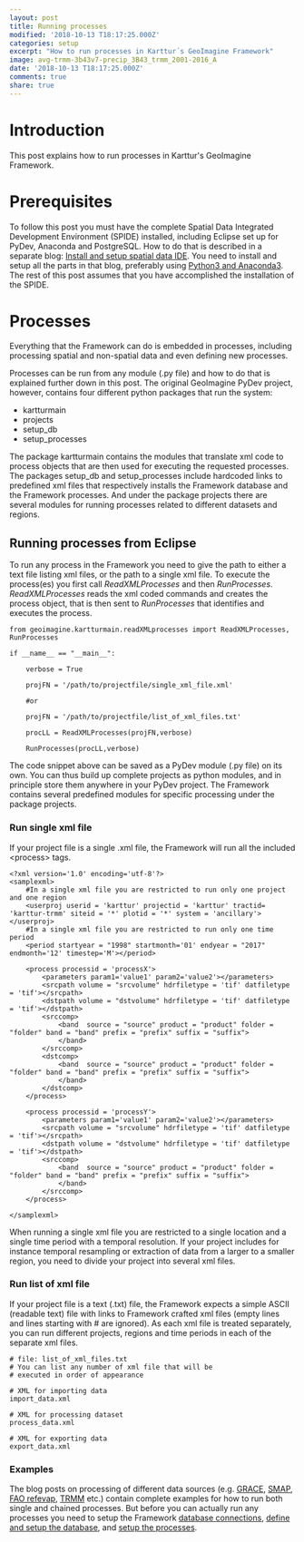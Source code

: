 ```yaml
---
layout: post
title: Running processes
modified: '2018-10-13 T18:17:25.000Z'
categories: setup
excerpt: "How to run processes in Karttur´s GeoImagine Framework"
image: avg-trmm-3b43v7-precip_3B43_trmm_2001-2016_A
date: '2018-10-13 T18:17:25.000Z'
comments: true
share: true
---
```


# Introduction

This post explains how to run processes in Karttur's GeoImagine Framework.

# Prerequisites

To follow this post you must have the complete Spatial Data Integrated Development Environment (SPIDE) installed, including <span class='app'>Eclipse</span> set up for PyDev, <span class='app'>Anaconda</span> and <span class='app'>PostgreSQL</span>. How to do that is described in a separate blog: [Install and setup spatial data IDE](https://karttur.github.io/setup-ide/). You need to install and setup all the parts in that blog, preferably using [Python3 and Anaconda3](https://karttur.github.io/setup-ide/blog/python3-upgrade/). The rest of this post assumes that you have accomplished the installation of the SPIDE.

# Processes

Everything that the Framework can do is embedded in processes, including processing spatial and non-spatial data and even defining new processes.

Processes can be run from any module (<span class='file'>.py</span> file) and how to do that is explained further down in this post. The original GeoImagine PyDev project, however, contains four different python packages that run the system:

- kartturmain
- projects
- setup_db
- setup_processes

The package <span class='package'>kartturmain</span> contains the modules that translate xml code to process objects that are then used for executing the requested processes. The packages <span class='package'>setup_db</span> and <span class='package'>setup_processes</span> include hardcoded links to predefined xml files that respectively installs the Framework database and the Framework processes. And under the package  <span class='package'>projects</span> there are several modules for running processes related to different datasets and regions.

## Running processes from Eclipse

To run any process in the Framework you need to give the path to either a text file listing xml files, or the path to a single xml file. To execute the process(es) you first call *ReadXMLProcesses* and then *RunProcesses*. *ReadXMLProcesses* reads the xml coded commands and creates the process object, that is then sent to *RunProcesses* that identifies and executes the process.

```
from geoimagine.kartturmain.readXMLprocesses import ReadXMLProcesses, RunProcesses

if __name__ == "__main__":

    verbose = True

    projFN = '/path/to/projectfile/single_xml_file.xml'

    #or

    projFN = '/path/to/projectfile/list_of_xml_files.txt'

    procLL = ReadXMLProcesses(projFN,verbose)

    RunProcesses(procLL,verbose)
```

The code snippet above can be saved as a PyDev module (<span class='file'>.py</span> file) on its own. You can thus build up complete projects as python modules, and in principle store them anywhere in your PyDev project. The Framework contains several predefined modules for specific processing under the package <span class='package'>projects</span>.

### Run single xml file

If your project file is a single <span class='file'>.xml</span> file, the Framework will run all the included \<process\> tags.

```
<?xml version='1.0' encoding='utf-8'?>
<samplexml>
	#In a single xml file you are restricted to run only one project and one region
	<userproj userid = 'karttur' projectid = 'karttur' tractid= 'karttur-trmm' siteid = '*' plotid = '*' system = 'ancillary'></userproj>
	#In a single xml file you are restricted to run only one time period
	<period startyear = "1998" startmonth='01' endyear = "2017" endmonth='12' timestep='M'></period>

	<process processid = 'processX'>
		<parameters param1='value1' param2='value2'></parameters>
		<srcpath volume = "srcvolume" hdrfiletype = 'tif' datfiletype = 'tif'></srcpath>
		<dstpath volume = "dstvolume" hdrfiletype = 'tif' datfiletype = 'tif'></dstpath>
		<srccomp>
			<band  source = "source" product = "product" folder = "folder" band = "band" prefix = "prefix" suffix = "suffix">
			</band>
		</srccomp>
		<dstcomp>
			<band  source = "source" product = "product" folder = "folder" band = "band" prefix = "prefix" suffix = "suffix">
			</band>
		</dstcomp>
	</process>

	<process processid = 'processY'>
		<parameters param1='value1' param2='value2'></parameters>
		<srcpath volume = "srcvolume" hdrfiletype = 'tif' datfiletype = 'tif'></srcpath>
		<dstpath volume = "dstvolume" hdrfiletype = 'tif' datfiletype = 'tif'></dstpath>
		<srccomp>
			<band  source = "source" product = "product" folder = "folder" band = "band" prefix = "prefix" suffix = "suffix">
			</band>
		</srccomp>
	</process>

</samplexml>
```

When running a single xml file you are restricted to a single location and a single time period with a temporal resolution. If your project includes for instance temporal resampling or extraction of data from a larger to a smaller region, you need to divide your project into several xml files.

### Run list of xml file

If your project file is a text (<span class='file'>.txt</span>) file, the Framework expects a simple ASCII (readable text) file with links to Framework crafted xml files (empty lines and lines starting with # are ignored). As each xml file is treated separately, you can run different projects, regions and time periods in each of the separate xml files.

```
# file: list_of_xml_files.txt
# You can list any number of xml file that will be
# executed in order of appearance

# XML for importing data
import_data.xml

# XML for processing dataset
process_data.xml

# XML for exporting data
export_data.xml
```

### Examples

The blog posts on processing of different data sources (e.g. [GRACE](../../blog/blog-GRACE/), [SMAP](../../blog/blog-SMAP), [FAO refevap](../../blog/blog-FAO-refevap), [TRMM](../../blog/blog-TRMM) etc.) contain complete examples for how to run both single and chained processes. But before you can actually run any processes you need to setup the Framework [database connections](../setup-dblink/), [define and setup the database](../setup-db/), and [setup the processes](../setup-processes/).
